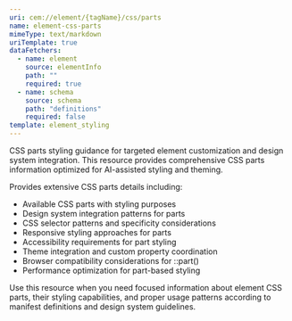 ```yaml
---
uri: cem://element/{tagName}/css/parts
name: element-css-parts
mimeType: text/markdown
uriTemplate: true
dataFetchers:
  - name: element
    source: elementInfo
    path: ""
    required: true
  - name: schema
    source: schema
    path: "definitions"
    required: false
template: element_styling
---
```


CSS parts styling guidance for targeted element customization and design system integration. This resource provides comprehensive CSS parts information optimized for AI-assisted styling and theming.

Provides extensive CSS parts details including:
- Available CSS parts with styling purposes
- Design system integration patterns for parts
- CSS selector patterns and specificity considerations
- Responsive styling approaches for parts
- Accessibility requirements for part styling
- Theme integration and custom property coordination
- Browser compatibility considerations for ::part()
- Performance optimization for part-based styling

Use this resource when you need focused information about element CSS parts, their styling capabilities, and proper usage patterns according to manifest definitions and design system guidelines.